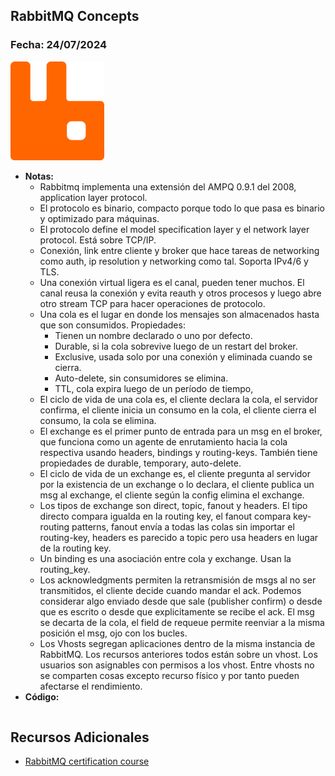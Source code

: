 ## RabbitMQ Concepts

### Fecha: 24/07/2024

<img src="images/rabbit.png" alt="Gráfico de Introducción" width="150">

- **Notas:**
  - Rabbitmq implementa una extensión del AMPQ 0.9.1 del 2008, application layer protocol.
  - El protocolo es binario, compacto porque todo lo que pasa es binario y optimizado para máquinas. 
  - El protocolo define el model specification layer y el network layer protocol. Está sobre TCP/IP.
  - Conexión, link entre cliente y broker que hace tareas de networking como auth, ip resolution y networking como tal. Soporta IPv4/6 y TLS. 
  - Una conexión virtual ligera es el canal, pueden tener muchos. El canal reusa la conexión y evita reauth y otros procesos y luego abre otro stream TCP para hacer operaciones de protocolo.  
  - Una cola es el lugar en donde los mensajes son almacenados hasta que son consumidos. Propiedades: 
    - Tienen un nombre declarado o uno por defecto.
    - Durable, si la cola sobrevive luego de un restart del broker.
    - Exclusive, usada solo por una conexión y eliminada cuando se cierra.
    - Auto-delete, sin consumidores se elimina.
    - TTL, cola expira luego de un período de tiempo, 
  - El ciclo de vida de una cola es, el cliente declara la cola, el servidor confirma, el cliente inicia un consumo en la cola, el cliente cierra el consumo, la cola se elimina.
  - El exchange es el primer punto de entrada para un msg en el broker, que funciona como un agente de enrutamiento hacia la cola respectiva usando headers, bindings y routing-keys. También tiene propiedades de durable, temporary, auto-delete.
  - El ciclo de vida de un exchange es, el cliente pregunta al servidor por la existencia de un exchange o lo declara, el cliente publica un msg al exchange, el cliente según la config elimina el exchange. 
  - Los tipos de exchange son direct, topic, fanout y headers. El tipo directo compara igualda en la routing key, el fanout compara key-routing patterns, fanout envía a todas las colas sin importar el routing-key, headers es parecido a topic pero usa headers en lugar de la routing key.
  - Un binding es una asociación entre cola y exchange. Usan la routing_key.
  - Los acknowledgments permiten la retransmisión de msgs al no ser transmitidos, el cliente decide cuando mandar el ack. Podemos considerar algo enviado desde que sale (publisher confirm) o desde que es escrito o desde que explicitamente se recibe el ack. El msg se decarta de la cola, el field de requeue permite reenviar a la misma posición el msg, ojo con los bucles.
  - Los Vhosts segregan aplicaciones dentro de la misma instancia de RabbitMQ. Los recursos anteriores todos están sobre un vhost. Los usuarios son asignables con permisos a los vhost. Entre vhosts no se comparten cosas excepto recurso físico y por tanto pueden afectarse el rendimiento.
- **Código:**
  ```javascript
  ```

## Recursos Adicionales
- [RabbitMQ certification course](https://training.cloudamqp.com/course)
